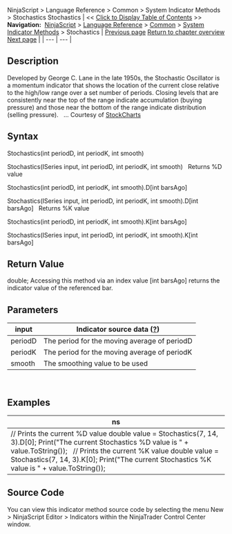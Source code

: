 ﻿
NinjaScript > Language Reference > Common > System Indicator Methods > Stochastics
Stochastics
| << [Click to Display Table of Contents](stochastics.md) >> **Navigation:**     [NinjaScript](ninjascript.md) > [Language Reference](language_reference_wip.md) > [Common](common.md) > [System Indicator Methods](indicators.md) > Stochastics | [Previous page](standard_error_stderror.md) [Return to chapter overview](indicators.md) [Next page](stochastics_fast.md) |
| --- | --- |
## Description
Developed by George C. Lane in the late 1950s, the Stochastic Oscillator is a momentum indicator that shows the location of the current close relative to the high/low range over a set number of periods. Closing levels that are consistently near the top of the range indicate accumulation (buying pressure) and those near the bottom of the range indicate distribution (selling pressure). 
 
... Courtesy of [StockCharts](http://stockcharts.com/school/doku.php?id=chart_school:technical_indicators:stochastic_oscillator_fast_slow_and_full)

## Syntax
Stochastics(int periodD, int periodK, int smooth)  

Stochastics(ISeries<double> input, int periodD, int periodK, int smooth)
 
Returns %D value  

Stochastics(int periodD, int periodK, int smooth).D[int barsAgo]  

Stochastics(ISeries<double> input, int periodD, int periodK, int smooth).D[int barsAgo]
 
Returns %K value  

Stochastics(int periodD, int periodK, int smooth).K[int barsAgo]  

Stochastics(ISeries<double> input, int periodD, int periodK, int smooth).K[int barsAgo]

## Return Value
double; Accessing this method via an index value [int barsAgo] returns the indicator value of the referenced bar.

## Parameters

| input | Indicator source data ([?](valid_input_data_for_indicator.md)) |
| --- | --- |
| periodD | The period for the moving average of periodD |
| periodK | The period for the moving average of periodK |
| smooth | The smoothing value to be used |
 
## 
## Examples

| ns |
| --- |
| // Prints the current %D value double value = Stochastics(7, 14, 3).D[0]; Print("The current Stochastics %D value is " + value.ToString());   // Prints the current %K value double value = Stochastics(7, 14, 3).K[0]; Print("The current Stochastics %K value is " + value.ToString()); |

## Source Code
You can view this indicator method source code by selecting the menu New > NinjaScript Editor > Indicators within the NinjaTrader Control Center window.
